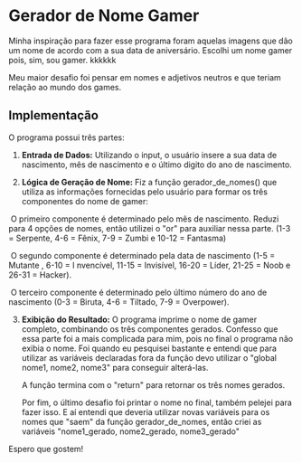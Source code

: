 # Gerador de Nome Gamer

Minha inspiração para fazer esse programa foram aquelas imagens que dão um nome de acordo com a sua data de aniversário. Escolhi um nome gamer pois, sim, sou gamer. kkkkkk

Meu maior desafio foi pensar em nomes e adjetivos neutros e que teriam relação ao mundo dos games.

## Implementação

O programa possui três partes:

1. **Entrada de Dados:** Utilizando o input, o usuário insere a sua data de nascimento, mês de nascimento e o último digito do ano de nascimento.

2. **Lógica de Geração de Nome:** Fiz a função gerador_de_nomes() que utiliza as informações fornecidas pelo usuário para formar os três componentes do nome de gamer:

​	O primeiro componente é determinado pelo mês de nascimento. Reduzi para 4 opções de 	nomes, então utilizei o "or" para auxiliar nessa parte. (1-3 = Serpente,  4-6 = Fênix, 7-9 = 	Zumbi e 10-12 = Fantasma)

​	O segundo componente é determinado pela data de nascimento (1-5 = Mutante , 6-10 = I	nvencível, 11-15 = Invisível, 16-20 = Líder, 21-25 = Noob e 26-31 = Hacker).

​	O terceiro componente é determinado pelo último número do ano de nascimento (0-3 = 	Biruta, 4-6 = Tiltado, 7-9 = Overpower).

3. **Exibição do Resultado:** O programa imprime o nome de gamer completo, combinando os três componentes gerados. Confesso que essa parte foi a mais complicada para mim, pois no final o programa não exibia o nome. Foi quando eu pesquisei bastante e entendi que para utilizar as variáveis declaradas fora da função devo utilizar o "global nome1, nome2, nome3" para conseguir alterá-las.

   A função termina com o "return" para retornar os três nomes gerados.

   Por fim, o último desafio foi printar o nome no final, também pelejei para fazer isso. E aí entendi que deveria utilizar novas variáveis para os nomes que "saem" da função gerador_de_nomes, então criei as variáveis "nome1_gerado, nome2_gerado, nome3_gerado"


Espero que gostem!



